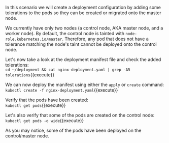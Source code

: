 In this scenario we will create a deployment configuration by adding some tolerations to the pods so they can be created or migrated onto the master node.  

We currently have only two nodes (a control node, AKA master node, and a worker node). By default, the control node is tainted with `node-role.kubernetes.io/master`. Therefore, any pod that does not have a tolerance matching the node's taint cannot be deployed onto the control node.  

Let's now take a look at the deployment manifest file and check the added tolerations:  
`cd ~/deployment && cat nginx-deployment.yaml | grep -A5 tolerations`{{execute}}  

We can now deploy the manifest using either the `apply` or `create` command:  
`kubectl create -f nginx-deployment.yaml`{{execute}}  

Verify that the pods have been created:  
`kubectl get pods`{{execute}}  

Let's also verify that some of the pods are created on the control node:
`kubectl get pods -o wide`{{execute}}  

As you may notice, some of the pods have been deployed on the control/master node.  
